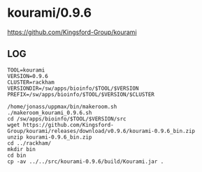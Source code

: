 kourami/0.9.6
========================

<https://github.com/Kingsford-Group/kourami>

LOG
---

    TOOL=kourami
    VERSION=0.9.6
    CLUSTER=rackham
    VERSIONDIR=/sw/apps/bioinfo/$TOOL/$VERSION
    PREFIX=/sw/apps/bioinfo/$TOOL/$VERSION/$CLUSTER

    /home/jonass/uppmax/bin/makeroom.sh
    ./makeroom_kourami_0.9.6.sh
    cd /sw/apps/bioinfo/$TOOL/$VERSION/src
    wget https://github.com/Kingsford-Group/kourami/releases/download/v0.9.6/kourami-0.9.6_bin.zip
    unzip kourami-0.9.6_bin.zip
    cd ../rackham/
    mkdir bin
    cd bin
    cp -av ../../src/kourami-0.9.6/build/Kourami.jar .

